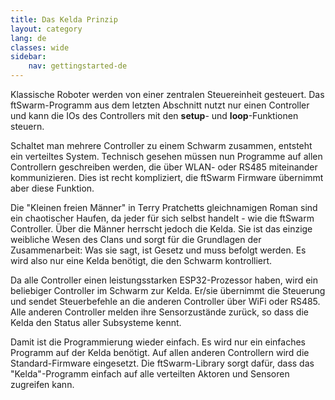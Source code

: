 ```yaml
---
title: Das Kelda Prinzip
layout: category
lang: de
classes: wide
sidebar:
    nav: gettingstarted-de
---
```

Klassische Roboter werden von einer zentralen Steuereinheit gesteuert. Das ftSwarm-Programm aus dem letzten Abschnitt nutzt nur einen Controller und kann die IOs des Controllers mit den **setup**- und **loop**-Funktionen steuern. 

Schaltet man mehrere Controller zu einem Schwarm zusammen, entsteht ein verteiltes System. Technisch gesehen müssen nun Programme auf allen Controllern geschreiben werden, die über WLAN- oder RS485 miteinander  kommunizieren. Dies ist recht kompliziert, die ftSwarm Firmware übernimmt aber diese Funktion.

Die "Kleinen freien Männer" in Terry Pratchetts gleichnamigen Roman sind ein chaotischer Haufen, da jeder für sich selbst handelt - wie die ftSwarm Controller. Über die Männer herrscht jedoch die Kelda. Sie ist das einzige weibliche Wesen des Clans und sorgt für die Grundlagen der Zusammenarbeit: Was sie sagt, ist Gesetz und muss befolgt werden. Es wird also nur eine Kelda benötigt, die den Schwarm kontrolliert.

Da alle Controller einen leistungsstarken ESP32-Prozessor haben, wird ein beliebiger Controller im Schwarm zur Kelda. Er/sie übernimmt die Steuerung und sendet Steuerbefehle an die anderen Controller über WiFi oder RS485. Alle anderen Controller melden ihre Sensorzustände zurück, so dass die Kelda den Status aller Subsysteme kennt.

Damit ist die Programmierung wieder einfach. Es wird nur ein einfaches Programm auf der Kelda benötigt. Auf allen anderen Controllern wird die Standard-Firmware eingesetzt. Die ftSwarm-Library sorgt dafür, dass das "Kelda"-Programm einfach auf alle verteilten Aktoren und Sensoren zugreifen kann.
